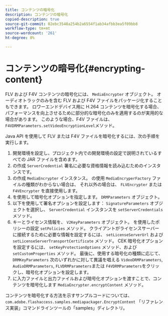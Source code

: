 ```yaml
---
title: コンテンツの暗号化
description: コンテンツの暗号化
copied-description: true
source-git-commit: 02ebc3548a254b2a6554f1ab34afbb3ea5f09bb8
workflow-type: tm+mt
source-wordcount: '261'
ht-degree: 0%

---
```


# コンテンツの暗号化{#encrypting-content}

FLV および F4V コンテンツの暗号化には、 `MediaEncrypter` オブジェクト。 オーディオトラックのみを含む FLV および F4V ファイルをパッケージ化することもできます。 ロワーエンドデバイス用に H.264 コンテンツを暗号化する場合、パフォーマンスを向上させるために部分的な暗号化のみを適用するのが実用的な場合があります。 このような場合、F4V ファイルは、 `F4VDRMParameters.setVideoEncryptionLevel`メソッド。

Java API を使用して FLV または F4V ファイルを暗号化するには、次の手順を実行します。

1. 開発環境を設定し、プロジェクト内での開発環境の設定で説明されているすべての JAR ファイルを含めます。
1. の作成 `ServerCredential` 署名に必要な資格情報を読み込むためのインスタンスです。
1. の作成 `MediaEncrypter` インスタンス。 の使用 `MediaEncryperFactory` ファイルの種類がわからない場合は、 それ以外の場合は、 `FLVEncrypter` または `F4VEncrypter` を直接使用します。
1. を使用して暗号化オプションを指定します。 `DRMParameters` オブジェクト。
1. 以下を使用して署名オプションを設定します： `SignatureParameters` オブジェクトを選択し、 `ServerCredential` インスタンスを `setServerCredentials` メソッド。
1. キーとライセンス情報を、 `V2KeyParameters` オブジェクト。 を使用したポリシーの設定 `setPolicies` メソッド。 クライアントがライセンスサーバーに接続するために必要な情報を設定するには、 `setLicenseServerUrl` および `setLicenseServerTransportCertificate` メソッド。 CEK 暗号化オプションを設定するには、 `setKeyProtectionOptions` メソッド、および `setCustomProperties` メソッド。 最後に、使用する暗号化の種類に応じて、 `DRMKeyParameters` 次のいずれかに対して異議を唱える `VideoDRMParameters`, `AudioDRMParameters`, `FLVDRMParameters`または `F4VDRMParameters`をクリックし、暗号化オプションを設定します。
1. に入力ファイルと出力ファイルおよび暗号化オプションを渡すことで、コンテンツを暗号化します `MediaEncrypter.encryptContent` メソッド。

コンテンツを暗号化する方法を示すサンプルコードについては、 `com.adobe.flashaccess.samples.mediapackager.EncryptContent` 「リファレンス実装」コマンドラインツールの「samples」ディレクトリ。
